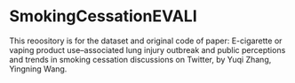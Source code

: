 # SmokingCessationEVALI

This reoository is for the dataset and original code of paper: E-cigarette or vaping product use–associated lung injury outbreak and public perceptions and trends in smoking cessation discussions on Twitter, by Yuqi Zhang, Yingning Wang.